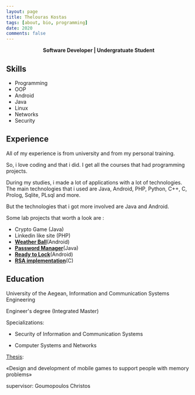 ```yaml
---
layout: page
title: Thelouras Kostas
tags: [about, bio, programming]
date: 2020
comments: false
---
```

    
<center><a><b> Software Developer | Undergratuate Student </b></a> </center>

## Skills

* Programming
* OOP
* Android
* Java
* Linux
* Networks
* Security

## Experience

All of my experience is from university and from my personal training.

So, i love coding and that i did. I get all the  courses that had programming projects.

During my studies, i made a lot of applications with a lot of technologies. The main technologies that i used are Java, Android, PHP, Python, C++, C, Prolog, Sqlite, PLsql and more.

But the technologies that i got more involved are Java and Android.

Some lab projects that worth a look are :

- Crypto Game (Java)
- Linkedin like site (PHP)
- **[Weather Ball](http://thelouras.gr/weather-ball/)**(Android)
- **[Password Manager](https://github.com/Thelouras58/PasswordManager)**(Java)
- **[Ready to Lock](https://github.com/Thelouras58/ReadyToLock)**(Android)
- **[RSA implementation](https://gist.github.com/Thelouras58/a3b04a3df0d167743084ff94442f52d8)**(C)

## Education

University of the Aegean, Information and Communication Systems Engineering

Engineer's degree (Integrated Master)

Specializations:

- Security of Information and Communication Systems

- Computer Systems and Networks

[Thesis](http://thelouras.gr/diploma-thesis/):

«Design and development of mobile games to support people with memory problems»

supervisor: Goumopoulos Christos





